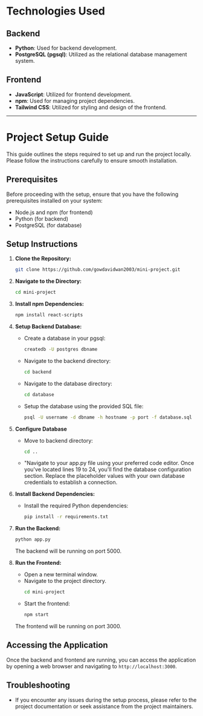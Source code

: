 # Technologies Used

## Backend
- **Python**: Used for backend development.
- **PostgreSQL (pgsql)**: Utilized as the relational database management system.

## Frontend
- **JavaScript**: Utilized for frontend development.
- **npm**: Used for managing project dependencies.
- **Tailwind CSS**: Utilized for styling and design of the frontend.

---

# Project Setup Guide

This guide outlines the steps required to set up and run the project locally. Please follow the instructions carefully to ensure smooth installation.

## Prerequisites

Before proceeding with the setup, ensure that you have the following prerequisites installed on your system:

- Node.js and npm (for frontend)
- Python (for backend)
- PostgreSQL (for database)

## Setup Instructions

1. **Clone the Repository:**
    ```bash
    git clone https://github.com/gowdavidwan2003/mini-project.git
    ```

2. **Navigate to the Directory:**
    ```bash
    cd mini-project
    ```

3. **Install npm Dependencies:**
    ```bash
    npm install react-scripts
    ```

4. **Setup Backend Database:**
    - Create a database in your pgsql:
        ```bash
        createdb -U postgres dbname
        ```
    - Navigate to the backend directory:
        ```bash
        cd backend
        ```
    - Navigate to the database directory:
        ```bash
        cd database
        ```
    - Setup the database using the provided SQL file:
        ```bash
        psql -U username -d dbname -h hostname -p port -f database.sql
        ```
5. **Configure Database**
    - Move to backend directory:
        ```bash
        cd ..
        ```
    - "Navigate to your app.py file using your preferred code editor. Once you've located lines 19 to 24, you'll find the database configuration section. Replace the placeholder values with your own database credentials to establish a connection.

6. **Install Backend Dependencies:**
    - Install the required Python dependencies:
        ```bash
        pip install -r requirements.txt
        ```

7. **Run the Backend:**
    ```bash
    python app.py
    ```
    The backend will be running on port 5000.

8. **Run the Frontend:**
    - Open a new terminal window.
    - Navigate to the project directory.
        ```bash
        cd mini-project
        ```
    - Start the frontend:
        ```bash
        npm start
        ```
    The frontend will be running on port 3000.

## Accessing the Application

Once the backend and frontend are running, you can access the application by opening a web browser and navigating to `http://localhost:3000`.

## Troubleshooting

- If you encounter any issues during the setup process, please refer to the project documentation or seek assistance from the project maintainers.
